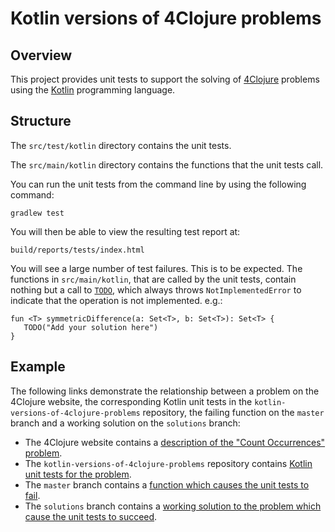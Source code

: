# Kotlin versions of 4Clojure problems

## Overview

This project provides unit tests to support the solving of [4Clojure](https://www.4clojure.com/) problems using the [Kotlin](https://kotlinlang.org/) programming language.

## Structure

The `src/test/kotlin` directory contains the unit tests.

The `src/main/kotlin` directory contains the functions that the unit tests call.

You can run the unit tests from the command line by using the following command:

```
gradlew test
```

You will then be able to view the resulting test report at:

```
build/reports/tests/index.html
```

You will see a large number of test failures.
This is to be expected.
The functions in `src/main/kotlin`, that are called by the unit tests, contain nothing but a call to [`TODO`](https://kotlinlang.org/api/latest/jvm/stdlib/kotlin/-t-o-d-o.html), which always throws `NotImplementedError` to indicate that the operation is not implemented. e.g.:

```
fun <T> symmetricDifference(a: Set<T>, b: Set<T>): Set<T> {
   TODO("Add your solution here")
}
```

## Example

The following links demonstrate the relationship between a problem on the 4Clojure website, the corresponding Kotlin unit tests in the `kotlin-versions-of-4clojure-problems` repository, the failing function on the `master` branch and a working solution on the `solutions` branch:

- The 4Clojure website contains a [description of the "Count Occurrences" problem](https://www.4clojure.com/problem/55).
- The `kotlin-versions-of-4clojure-problems` repository contains [Kotlin unit tests for the problem](https://github.com/s-webber/kotlin-versions-of-4clojure-problems/blob/master/src/test/kotlin/kotlin4clojure/medium/count_occurrences/CountOccurrencesTest.kt).
- The `master` branch contains a [function which causes the unit tests to fail](https://github.com/s-webber/kotlin-versions-of-4clojure-problems/blob/master/src/main/kotlin/kotlin4clojure/medium/count_occurrences/CountOccurrences.kt).
- The `solutions` branch contains a [working solution to the problem which cause the unit tests to succeed](https://github.com/s-webber/kotlin-versions-of-4clojure-problems/blob/solutions/src/main/kotlin/kotlin4clojure/medium/count_occurrences/CountOccurrences.kt).
